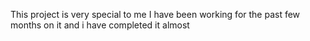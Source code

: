 This project is very special to me
I have been working for the past few months on it and i have completed it almost
